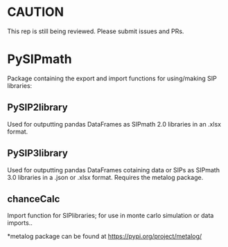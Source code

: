 # CAUTION
This rep is still being reviewed. Please submit issues and PRs.

# PySIPmath
Package containing the export and import functions for using/making SIP libraries:

## PySIP2library
Used for outputting pandas DataFrames as SIPmath 2.0 libraries in an .xlsx format.

## PySIP3library
Used for outputting pandas DataFrames cotaining data or SIPs as SIPmath 3.0 libraries 
in a .json or .xlsx format. Requires the metalog package.

## chanceCalc
Import function for SIPlibraries; for use in monte carlo simulation or data imports..

*metalog package can be found at https://pypi.org/project/metalog/
